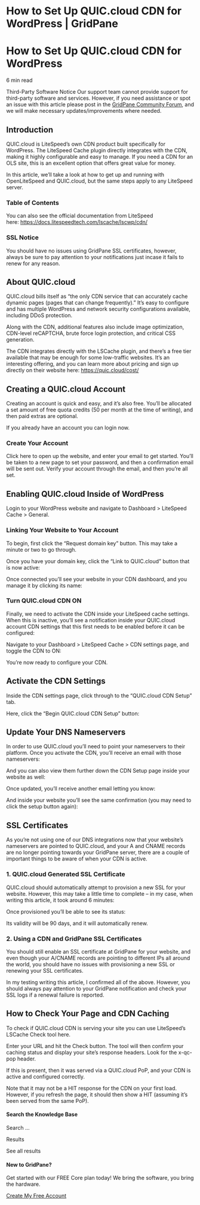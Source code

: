 # How to Set Up QUIC.cloud CDN for WordPress | GridPane

# How to Set Up QUIC.cloud CDN for WordPress

 

6 min read 

Third-Party Software Notice
Our support team cannot provide support for third-party software and services. However, if you need assistance or spot an issue with this article please post in the [GridPane Community Forum](https://community.gridpane.com/), and we will make necessary updates/improvements where needed.

## Introduction

QUIC.cloud is LiteSpeed’s own CDN product built specifically for WordPress. The LiteSpeed Cache plugin directly integrates with the CDN, making it highly configurable and easy to manage. If you need a CDN for an OLS site, this is an excellent option that offers great value for money.

In this article, we’ll take a look at how to get up and running with OpenLiteSpeed and QUIC.cloud, but the same steps apply to any LiteSpeed server.

### Table of Contents

You can also see the official documentation from LiteSpeed here: https://docs.litespeedtech.com/lscache/lscwp/cdn/

 

 

### SSL Notice

You should have no issues using GridPane SSL certificates, however, always be sure to pay attention to your notifications just incase it fails to renew for any reason.

## About QUIC.cloud

QUIC.cloud bills itself as “the only CDN service that can accurately cache dynamic pages (pages that can change frequently).” It’s easy to configure and has multiple WordPress and network security configurations available, including DDoS protection.

Along with the CDN, additional features also include image optimization, CDN-level reCAPTCHA, brute force login protection, and critical CSS generation.

The CDN integrates directly with the LSCache plugin, and there’s a free tier available that may be enough for some low-traffic websites. It’s an interesting offering, and you can learn more about pricing and sign up directly on their website here: https://quic.cloud/cost/

 

## Creating a QUIC.cloud Account

Creating an account is quick and easy, and it’s also free. You’ll be allocated a set amount of free quota credits (50 per month at the time of writing), and then paid extras are optional.

If you already have an account you can login now.

### Create Your Account

Click here to open up the website, and enter your email to get started. You’ll be taken to a new page to set your password, and then a confirmation email will be sent out. Verify your account through the email, and then you’re all set.

 

## Enabling QUIC.cloud Inside of WordPress

Login to your WordPress website and navigate to Dashboard > LiteSpeed Cache > General.

 

### Linking Your Website to Your Account

To begin, first click the “Request domain key” button. This may take a minute or two to go through.

Once you have your domain key, click the “Link to QUIC.cloud” button that is now active:

Once connected you’ll see your website in your CDN dashboard, and you manage it by clicking its name:

 

### Turn QUIC.cloud CDN ON

Finally, we need to activate the CDN inside your LiteSpeed cache settings. When this is inactive, you’ll see a notification inside your QUIC.cloud account CDN settings that this first needs to be enabled before it can be configured:

Navigate to your Dashboard > LiteSpeed Cache > CDN settings page, and toggle the CDN to ON:

You’re now ready to configure your CDN.

 

## Activate the CDN Settings

Inside the CDN settings page, click through to the “QUIC.cloud CDN Setup” tab.

Here, click the “Begin QUIC.cloud CDN Setup” button:

 

## Update Your DNS Nameservers

In order to use QUIC.cloud you’ll need to point your nameservers to their platform. Once you activate the CDN, you’ll receive an email with those nameservers:

And you can also view them further down the CDN Setup page inside your website as well:

Once updated, you’ll receive another email letting you know:

And inside your website you’ll see the same confirmation (you may need to click the setup button again):

 

## SSL Certificates

As you’re not using one of our DNS integrations now that your website’s nameservers are pointed to QUIC.cloud, and your A and CNAME records are no longer pointing towards your GridPane server, there are a couple of important things to be aware of when your CDN is active.

 

### 1. QUIC.cloud Generated SSL Certificate

QUIC.cloud should automatically attempt to provision a new SSL for your website. However, this may take a little time to complete – in my case, when writing this article, it took around 6 minutes:

Once provisioned you’ll be able to see its status:

Its validity will be 90 days, and it will automatically renew.

 

### 2. Using a CDN and GridPane SSL Certificates

You should still enable an SSL certificate at GridPane for your website, and even though your A/CNAME records are pointing to different IPs all around the world, you should have no issues with provisioning a new SSL or renewing your SSL certificates.

In my testing writing this article, I confirmed all of the above. However, you should always pay attention to your GridPane notification and check your SSL logs if a renewal failure is reported.

 

## How to Check Your Page and CDN Caching

To check if QUIC.cloud CDN is serving your site you can use LiteSpeed’s LSCache Check tool here.

Enter your URL and hit the Check button. The tool will then confirm your caching status and display your site’s response headers. Look for the x-qc-pop header.

If this is present, then it was served via a QUIC.cloud PoP, and your CDN is active and configured correctly.

Note that it may not be a HIT response for the CDN on your first load. However, if you refresh the page, it should then show a HIT (assuming it’s been served from the same PoP).

 

 

#### Search the Knowledge Base

Search ...

 Results

See all results

#### New to GridPane?

Get started with our FREE Core plan today! We bring the software, you bring the hardware.

[Create My Free Account](https://gridpane.com/checkout/?plan=core)

